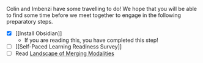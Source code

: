 Colin and Imbenzi have some travelling to do! We hope that you will be able to find some time before we meet together to engage in the following preparatory steps.

- [x] [[Install Obsidian]]
	- If you are reading this, you have completed this step!
- [ ] [[Self-Paced Learning Readiness Survey]]
- [ ] Read [Landscape of Merging Modalities](https://er.educause.edu/articles/2020/10/the-landscape-of-merging-modalities)
